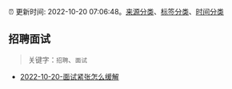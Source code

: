 :alarm_clock: 更新时间: 2022-10-20 07:06:48。[来源分类](../README.md)、[标签分类](../TAGS.md)、[时间分类](../TIMELINE.md)

## 招聘面试


> 关键字：`招聘`、`面试`



- [2022-10-20-面试紧张怎么缓解](https://www.v2ex.com/t/888424) 